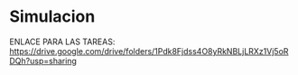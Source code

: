 # Simulacion

ENLACE PARA LAS TAREAS:
https://drive.google.com/drive/folders/1Pdk8Fjdss4O8yRkNBLjLRXz1Vj5oRDQh?usp=sharing
